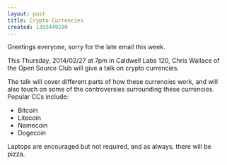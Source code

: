 ```yaml
---
layout: post
title: Crypto Currencies
created: 1393449290
---
```

Greetings everyone, sorry for the late email this week.

This Thursday, 2014/02/27 at 7pm in Caldwell Labs 120, Chris Wallace of the Open Source Club will give a talk on crypto currencies.

The talk will cover different parts of how these currencies work, and will also touch on some of the controversies surrounding these currencies. Popular CCs include:

- Bitcoin
- Litecoin
- Namecoin
- Dogecoin

Laptops are encouraged but not required, and as always, there will be pizza.
